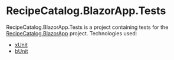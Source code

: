 # RecipeCatalog.BlazorApp.Tests

RecipeCatalog.BlazorApp.Tests is a project containing tests for the [RecipeCatalog.BlazorApp](../../src/RecipeCatalog.BlazorApp/) project. Technologies used:

- [xUnit](https://xunit.net/)
- [bUnit](https://bunit.dev/)
